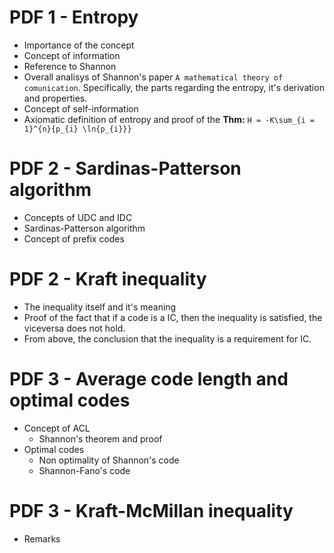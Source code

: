 # PDF 1 - Entropy
- Importance of the concept
- Concept of information
- Reference to Shannon
- Overall analisys of Shannon's paper `A mathematical theory of comunication`.
    Specifically, the parts regarding the entropy, it's derivation and properties.
- Concept of self-information
- Axiomatic definition of entropy and proof of the 
    **Thm:** `H = -K\sum_{i = 1}^{n}{p_{i} \ln{p_{i}}}`

# PDF 2 - Sardinas-Patterson algorithm
- Concepts of UDC and IDC 
- Sardinas-Patterson algorithm
- Concept of prefix codes

# PDF 2 - Kraft inequality
- The inequality itself and it's meaning 
- Proof of the fact that if a code is a IC, then the inequality is satisfied,
    the viceversa does not hold.
- From above, the conclusion that the inequality is a requirement for IC.

# PDF 3 - Average code length and optimal codes
- Concept of ACL 
    - Shannon's theorem and proof 
- Optimal codes
    - Non optimality of Shannon's code 
    - Shannon-Fano's code

# PDF 3 - Kraft-McMillan inequality
- Remarks

